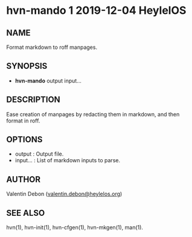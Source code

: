 # hvn-mando 1 2019-12-04 HeylelOS

## NAME
Format markdown to roff manpages.

## SYNOPSIS
- **hvn-mando** output input...

## DESCRIPTION
Ease creation of manpages by redacting them in markdown, and then format in roff.

## OPTIONS
- output : Output file.
- input... : List of markdown inputs to parse.

## AUTHOR
Valentin Debon (valentin.debon@heylelos.org)

## SEE ALSO
hvn(1), hvn-init(1), hvn-cfgen(1), hvn-mkgen(1), man(1).

